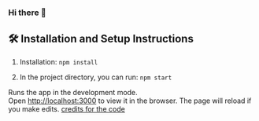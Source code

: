 ### Hi there 👋
## 🛠 Installation and Setup Instructions

1. Installation: `npm install`

2. In the project directory, you can run: `npm start`

Runs the app in the development mode.\
Open [http://localhost:3000](http://localhost:3000) to view it in the browser.
The page will reload if you make edits.
<a href="https://github.com/soumyajit4419/Portfolio/issues">credits for the code</a> &nbsp; &nbsp;

